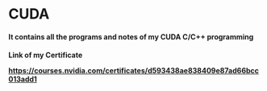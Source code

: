 # CUDA
#### It contains all the programs and notes of my CUDA C/C++ programming 


<h4>
  Link of my Certificate 
  
  
  https://courses.nvidia.com/certificates/d593438ae838409e87ad66bcc013add1
  
  
  
  </h4>
